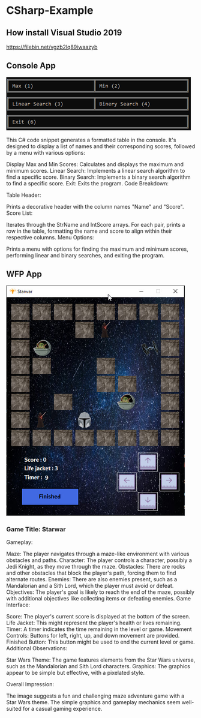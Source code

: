 # CSharp-Example
## How install Visual Studio 2019
https://filebin.net/vgzb2lq89iwaazyb

## Console App
![Alt text](https://github.com/mahdimirbagheri/CSharp-Example/blob/main/Console%20App/console.jpg)

This C# code snippet generates a formatted table in the console. It's designed to display a list of names and their corresponding scores, followed by a menu with various options:

Display Max and Min Scores: Calculates and displays the maximum and minimum scores.
Linear Search: Implements a linear search algorithm to find a specific score.
Binary Search: Implements a binary search algorithm to find a specific score.
Exit: Exits the program.
Code Breakdown:

Table Header:

Prints a decorative header with the column names "Name" and "Score".
Score List:

Iterates through the StrName and IntScore arrays.
For each pair, prints a row in the table, formatting the name and score to align within their respective columns.
Menu Options:

Prints a menu with options for finding the maximum and minimum scores, performing linear and binary searches, and exiting the program.
## WFP App
![Alt text](https://github.com/mahdimirbagheri/CSharp-Example/blob/main/WFP/form.jpg)

### Game Title: Starwar

Gameplay:

Maze: The player navigates through a maze-like environment with various obstacles and paths.
Character: The player controls a character, possibly a Jedi Knight, as they move through the maze.
Obstacles: There are rocks and other obstacles that block the player's path, forcing them to find alternate routes.
Enemies: There are also enemies present, such as a Mandalorian and a Sith Lord, which the player must avoid or defeat.
Objectives: The player's goal is likely to reach the end of the maze, possibly with additional objectives like collecting items or defeating enemies.
Game Interface:

Score: The player's current score is displayed at the bottom of the screen.
Life Jacket: This might represent the player's health or lives remaining.
Timer: A timer indicates the time remaining in the level or game.
Movement Controls: Buttons for left, right, up, and down movement are provided.
Finished Button: This button might be used to end the current level or game.
Additional Observations:

Star Wars Theme: The game features elements from the Star Wars universe, such as the Mandalorian and Sith Lord characters.
Graphics: The graphics appear to be simple but effective, with a pixelated style. 

Overall Impression:

The image suggests a fun and challenging maze adventure game with a Star Wars theme. The simple graphics and gameplay mechanics seem well-suited for a casual gaming experience.


